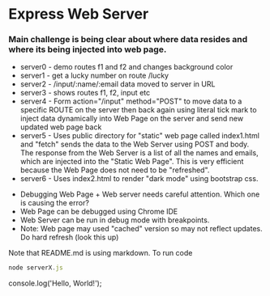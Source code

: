 # Express Web Server

### Main challenge is being clear about where data resides and where its being injected into web page.

- server0 - demo routes f1 and f2 and changes background color
- server1 - get a lucky number on route /lucky
- server2 - /input/:name/:email data moved to server in URL
- server3 - shows routes f1, f2, input etc
- server4 - Form action="/input" method="POST" to move data to a specific ROUTE on the server then back again using literal tick mark to inject data dynamically into Web Page on the server and send new updated web page back
- server5 - Uses public directory for "static" web page called index1.html and "fetch" sends the data to the Web Server using POST and body. The response from the Web Server is a list of all the names and emails, which are injected into the "Static Web Page". This is very efficient because the Web Page does not need to be "refreshed".
- server6 - Uses index2.html to render "dark mode" using bootstrap css.

* Debugging Web Page + Web server needs careful attention. Which one is causing the error?
* Web Page can be debugged using Chrome IDE
* Web Server can be run in debug mode with breakpoints.
* Note: Web page may used "cached" version so may not reflect updates. Do hard refresh (look this up)

Note that README.md is using markdown.
To run code

```javascript
node serverX.js

```

console.log('Hello, World!');

